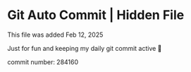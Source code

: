 # Git Auto Commit | Hidden File

This file was added Feb 12, 2025

Just for fun and keeping my daily git commit active 🤪

commit number: 284160
